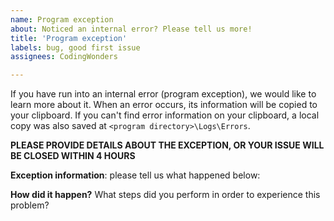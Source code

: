 ```yaml
---
name: Program exception
about: Noticed an internal error? Please tell us more!
title: 'Program exception'
labels: bug, good first issue
assignees: CodingWonders

---
```


If you have run into an internal error (program exception), we would like to learn more about it. When an error occurs, its information will be copied to your clipboard. If you can't find error information on your clipboard, a local copy was also saved at `<program directory>\Logs\Errors`.

**PLEASE PROVIDE DETAILS ABOUT THE EXCEPTION, OR YOUR ISSUE WILL BE CLOSED WITHIN 4 HOURS**

**Exception information**: please tell us what happened below:

<!-- Exception Information. If you have the local copy on hand, please attach it -->

**How did it happen?** What steps did you perform in order to experience this problem?

<!-- Steps -->
